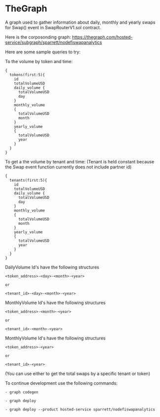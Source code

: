 # TheGraph


A graph used to gather information about daily, monthly and yearly swaps for Swap() event in SwapRouterV1.sol contract. 

Here is the corposonding graph: 
https://thegraph.com/hosted-service/subgraph/sparrett/nodefiswapanalytics

Here are some sample queries to try: 

To the volume by token and time: 

```
{
  tokens(first:5){
    id
    totalVolumeUSD
    daily_volume {
      totalVolumeUSD
      day
    }
    monthly_volume
    {
      totalVolumeUSD
      month
    }
    yearly_volume
    {
      totalVolumeUSD
      year
    }
  }
}
```

To get a the volume by tenant and time: 
(Tenant is held constant because the Swap event function currently does 
not include partner id)

```
{
  tenants(first:5){
    id
    totalVolumeUSD
    daily_volume {
      totalVolumeUSD
      day
    }
    monthly_volume
    {
      totalVolumeUSD
      month
    }
    yearly_volume
    {
      totalVolumeUSD
      year
    }
  }
}
```

DailyVolume Id's have the following structures 

```
<token_address>-<day>-<month>-<year>

or 

<tenant_id>-<day>-<month>-<year>
```

MonthlyVolume Id's have the following structures 

```
<token_address>-<month>-<year>

or 

<tenant_id>-<month>-<year>
```

MonthlyVolume Id's have the following structures

```
<token_address>-<year>

or 

<tenant_id>-<year>
```

(You can use either to get the total swaps by a specific tenant or token)

To continue development use the following commands: 

 ```
- graph codegen 

- graph deploy 

- graph deploy --product hosted-service sparrett/nodefiswapanalytics
```

